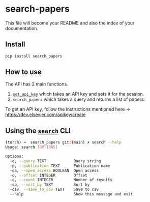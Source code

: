 # search-papers

<!-- WARNING: THIS FILE WAS AUTOGENERATED! DO NOT EDIT! -->

This file will become your README and also the index of your
documentation.

## Install

``` sh
pip install search_papers
```

## How to use

The API has 2 main functions.

1.  [`set_api_key`](https://deven367.github.io/search-papers/utils.html#set_api_key)
    which takes an API key and sets it for the session.
2.  `search_papers` which takes a query and returns a list of papers.

To get an API key, follow the instructions mentioned here →
<https://dev.elsevier.com/apikey/create>

## Using the [`search`](https://deven367.github.io/search-papers/search.html#search) CLI

``` sh
(torch) ➜  search_papers git:(main) ✗ search --help
Usage: search [OPTIONS]

Options:
  -q, --query TEXT            Query string
  -p, --publication TEXT      Publication name
  -oa, --open_access BOOLEAN  Open access
  -o, --offset INTEGER        Offset
  -c, --count INTEGER         Number of results
  -sb, --sort_by TEXT         Sort by
  -csv, --save_to_csv TEXT    Save to csv
  --help                      Show this message and exit.
```
